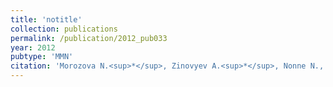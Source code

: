 ```yaml
---
title: 'notitle'
collection: publications
permalink: /publication/2012_pub033
year: 2012
pubtype: 'MMN'
citation: 'Morozova N.<sup>*</sup>, Zinovyev A.<sup>*</sup>, Nonne N., Pritchard L.-L., Gorban A.N., Harel-Bellan A. Kinetic signatures of microRNA modes of action. 2012. <i>RNA</i> <b>18</b>(9): 032284.'
---
```

